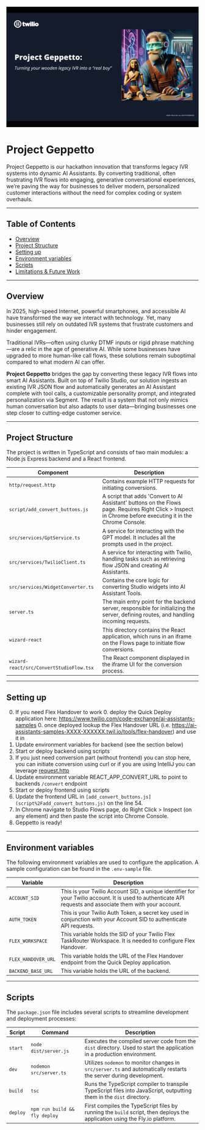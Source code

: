 ![Geppetto Splash](docs/Geppetto-Splash.png)

# Project Geppetto

Project Geppetto is our hackathon innovation that transforms legacy IVR systems into dynamic AI Assistants. By converting traditional, often frustrating IVR flows into engaging, generative conversational experiences, we’re paving the way for businesses to deliver modern, personalized customer interactions without the need for complex coding or system overhauls.

---

## Table of Contents

- [Overview](#overview)
- [Project Structure](#project-structure)
- [Setting up](#setting-up)
- [Environment variables](#environment-variables)
- [Scripts](#scripts)
- [Limitations & Future Work](#limitations--future-work)

---

## Overview

In 2025, high-speed Internet, powerful smartphones, and accessible AI have transformed the way we interact with technology. Yet, many businesses still rely on outdated IVR systems that frustrate customers and hinder engagement.

Traditional IVRs—often using clunky DTMF inputs or rigid phrase matching—are a relic in the age of generative AI. While some businesses have upgraded to more human-like call flows, these solutions remain suboptimal compared to what modern AI can offer.

**Project Geppetto** bridges the gap by converting these legacy IVR flows into smart AI Assistants. Built on top of Twilio Studio, our solution ingests an existing IVR JSON flow and automatically generates an AI Assistant complete with tool calls, a customizable personality prompt, and integrated personalization via Segment. The result is a system that not only mimics human conversation but also adapts to user data—bringing businesses one step closer to cutting-edge customer service.

---

## Project Structure

The project is written in TypeScript and consists of two main modules: a Node.js Express backend and a React frontend.

| Component                                | Description                                                                                                                                            |
|------------------------------------------|--------------------------------------------------------------------------------------------------------------------------------------------------------|
| `http/request.http`                      | Contains example HTTP requests for initiating conversions.                                                                                              |
| `script/add_convert_buttons.js`          | A script that adds 'Convert to AI Assistant' buttons on the Flows page. Requires Right Click > Inspect in Chrome before executing it in the Chrome Console. |
| `src/services/GptService.ts`             | A service for interacting with the GPT model. It includes all the prompts used in the project.                                                         |
| `src/services/TwilioClient.ts`           | A service for interacting with Twilio, handling tasks such as retrieving flow JSON and creating AI Assistants.                                         |
| `src/services/WidgetConverter.ts`        | Contains the core logic for converting Studio widgets into AI Assistant Tools.                                                                         |
| `server.ts`                              | The main entry point for the backend server, responsible for initializing the server, defining routes, and handling incoming requests.                 |
| `wizard-react`                           | This directory contains the React application, which runs in an iframe on the Flows page to initiate flow conversions.                                 |
| `wizard-react/src/ConvertStudioFlow.tsx` | The React component displayed in the iframe UI for the conversion process.                                                                             |

---

## Setting up

0. If you need Flex Handover to work
   0. deploy the Quick Deploy application here: https://www.twilio.com/code-exchange/ai-assistants-samples
   0. once deployed lookup the Flex Handover URL (i.e. https://ai-assistants-samples-XXXX-XXXXXX.twil.io/tools/flex-handover) and use it in
0. Update environment variables for backend (see the section below)
0. Start or deploy backend using scripts
1. If you just need conversion part (without frontend) you can stop here, you can initiate conversion using curl or if you are using IntelliJ you can leverage [request.http](http%2Frequest.http)
0. Update environment variable REACT_APP_CONVERT_URL to point to backends `/convert` endpoint
0. Start or deploy frontend using scripts
0. Update the frontend URL in `[add_convert_buttons.js](script%2Fadd_convert_buttons.js)` on the line 54.
0. In Chrome navigate to Studio Flows page, do Right Click > Inspect (on any element) and then paste the script into Chrome Console.
0. Geppetto is ready! 

---

## Environment variables

The following environment variables are used to configure the application. A sample configuration can be found in the `.env-sample` file.

| Variable            | Description                                                                                                                                                                                                                                                                                                                                                 |
|---------------------|-------------------------------------------------------------------------------------------------------------------------------------------------------------------------------------------------------------------------------------------------------------------------------------------------------------------------------------------------------------|
| `ACCOUNT_SID`       | This is your Twilio Account SID, a unique identifier for your Twilio account. It is used to authenticate API requests and associate them with your account.
| `AUTH_TOKEN`        | This is your Twilio Auth Token, a secret key used in conjunction with your Account SID to authenticate API requests.
| `FLEX_WORKSPACE`    | This variable holds the SID of your Twilio Flex TaskRouter Workspace. It is needed to configure Flex Handover.
| `FLEX_HANDOVER_URL` | This variable holds the URL of the Flex Handover endpoint from the Quick Deploy application.
| `BACKEND_BASE_URL`  | This variable holds the URL of the backend.

---

## Scripts

The `package.json` file includes several scripts to streamline development and deployment processes:

| Script   | Command                         | Description                                                                                                                |
|----------|---------------------------------|----------------------------------------------------------------------------------------------------------------------------|
| `start`  | `node dist/server.js`           | Executes the compiled server code from the `dist` directory. Used to start the application in a production environment.    |
| `dev`    | `nodemon src/server.ts`         | Utilizes `nodemon` to monitor changes in `src/server.ts` and automatically restarts the server during development.         |
| `build`  | `tsc`                           | Runs the TypeScript compiler to transpile TypeScript files into JavaScript, outputting them in the `dist` directory.       |
| `deploy` | `npm run build && fly deploy`   | First compiles the TypeScript files by running the `build` script, then deploys the application using the Fly.io platform. |


